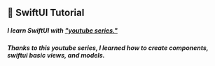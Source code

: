 ## 🔎 SwiftUI Tutorial

##### I learn SwiftUI with ["youtube series."](https://www.youtube.com/watch?v=VJ6X7ZWoPKA&list=PL1k5oWAuBhgUxFd32XbsYWL-ccQcTXebR)
##### Thanks to this youtube series, I learned how to create components, swiftui basic views, and models.
